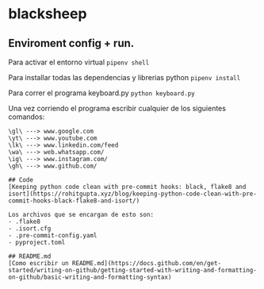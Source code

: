 # blacksheep

## Enviroment config + run.

Para activar el entorno virtual
```pipenv shell```

Para installar todas las dependencias y librerias python
```pipenv install```

Para correr el programa keyboard.py
```python keyboard.py```

Una vez corriendo el programa escribir cualquier de los siguientes comandos:
```
\gl\ ---> www.google.com
\yt\ ---> www.youtube.com
\lk\ ---> www.linkedin.com/feed
\wa\ ---> web.whatsapp.com/
\ig\ ---> www.instagram.com/
\gh\ ---> www.github.com/

## Code
[Keeping python code clean with pre-commit hooks: black, flake8 and isort](https://rohitgupta.xyz/blog/keeping-python-code-clean-with-pre-commit-hooks-black-flake8-and-isort/)

Los archivos que se encargan de esto son:
- .flake8
- .isort.cfg
- .pre-commit-config.yaml
- pyproject.toml

## README.md
[Como escribir un README.md](https://docs.github.com/en/get-started/writing-on-github/getting-started-with-writing-and-formatting-on-github/basic-writing-and-formatting-syntax)
